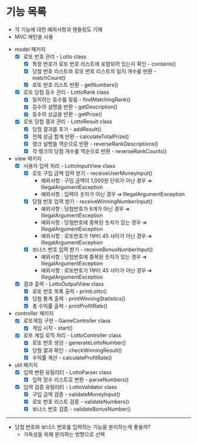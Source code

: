 # 기능 목록
+ 각 기능에 대한 예외사항과 핸들링도 기재
+ MVC 패턴을 사용

- model 패키지
  - [x] 로또 번호 관리 - Lotto class
    - [x] 특정 번호가 로또 번호 리스트에 포함되어 있는지 확인 - contains()
    - [x] 당첨 번호 리스트와 로또 번호 리스트의 일치 개수를 반환 - matchCount()
    - [x] 로또 번호 리스트 반환 - getNumbers()
  - [x] 로또 당첨 등수 관리 - LottoRank class
    - [x] 일치하는 등수를 찾음 - findMatchingRank()
    - [x] 등수의 설명을 반환 - getDescription()
    - [x] 등수의 상금을 반환 - getPrize()
  - [x] 로또 당첨 결과 관리 - LottoResult class
    - [x] 당첨 결과를 추가 - addResult()
    - [x] 전체 상금 합계 반환 - calculateTotalPrize()
    - [x] 랭크 설명을 역순으로 반환 - reverseRankDescriptions()
    - [x] 각 랭크의 당첨 개수를 역순으로 반환 - reverseRankCounts()
- view 패키지
  - [x] 사용자 입력 처리 - LottoInputView class
    - [x] 로또 구입 금액 입력 받기 - receiveUserMoneyInput()
      - 예외사항 : 구입 금액이 1,000원 단위가 아닌 경우 ➔ IllegalArgumentException
      - 예외사항 : 입력이 숫자가 아닌 경우 ➔ IllegalArgumentException
    - [x] 당첨 번호 입력 받기 - receiveWinningNumberInput()
      - 예외사항 : 당첨번호가 6개가 아닌 경우 ➔ IllegalArgumentException
      - 예외사항 : 당첨번호에 중복된 숫자가 있는 경우 ➔ IllegalArgumentException
      - 예외사항 : 로또번호가 1부터 45 사이가 아닌 경우 ➔ IllegalArgumentException
    - [x] 보너스 번호 입력 받기 - receiveBonusNumberInput()
      - 예외사항 : 당첨번호에 중복된 숫자가 있는 경우 ➔ IllegalArgumentException
      - 예외사항 : 로또번호가 1부터 45 사이가 아닌 경우 ➔ IllegalArgumentException
  - [x] 결과 출력 - LottoOutputView class
    - [x] 로또 번호 목록 출력 - printLotto()
    - [x] 당첨 통계 출력 - printWinningStatistics()
    - [x] 총 수익률 출력 - printProfitRate()
- controller 패키지
  - [x] 로또게임 구현 - GameController class
    - [x] 게임 시작 - start()
  - [x] 로또 게임 로직 처리 - LottoController class
    - [x] 로또 번호 생성 - generateLottoNumber()
    - [x] 당첨 결과 확인 - checkWinningResult()
    - [x] 수익률 계산 - calculateProfitRate()
- util 패키지
  - [x] 입력 변환 유틸리티 - LottoParser class
    - [x] 입력 정수 리스트로 변환 - parseNumbers()
  - [x] 입력 검증 유틸리티 - LottoValidator class
    - [x] 구입 금액 검증 - validateMoneyInput()
    - [x] 로또 번호 리스트 검증 - validateNumbers()
    - [x] 보너스 번호 검증 - validateBonusNumber()

-------

* 당첨 번호와 보너스 번호를 입력하는 기능을 분리하는게 좋을까?
  * 가독성을 위해 분리하는 방향으로 선택